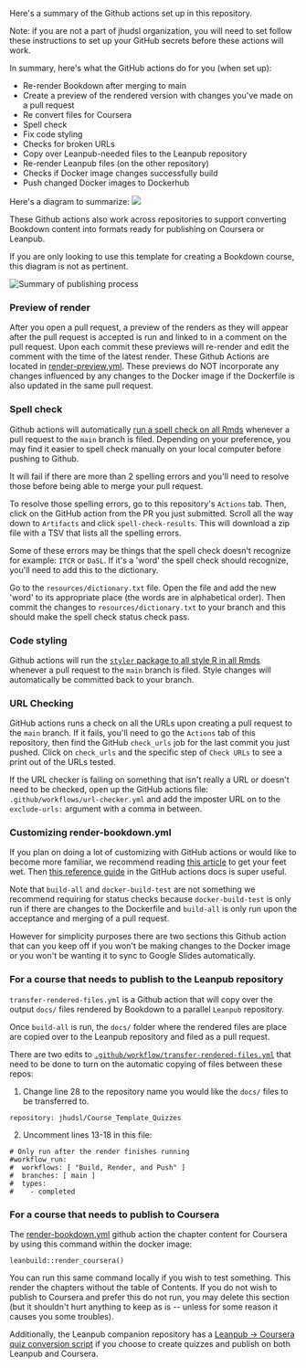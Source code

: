 
Here's a summary of the Github actions set up in this repository.

Note: if you are not a part of jhudsl organization, you will need to set follow these instructions to set up your GitHub secrets before these actions will work.

In summary, here's what the GitHub actions do for you (when set up):

- Re-render Bookdown after merging to main
- Create a preview of the rendered version with changes you've made on a pull request
- Re convert files for Coursera
- Spell check
- Fix code styling
- Checks for broken URLs
- Copy over Leanpub-needed files to the Leanpub repository
- Re-render Leanpub files (on the other repository)
- Checks if Docker image changes successfully build
- Push changed Docker images to Dockerhub

Here's a diagram to summarize:
![](https://docs.google.com/presentation/d/18k_QN7l6zqZQXoiRfKWzcYFXNXJJEo6j4daYGoc3UcU/export/png?id=18k_QN7l6zqZQXoiRfKWzcYFXNXJJEo6j4daYGoc3UcU&pageid=p)

These Github actions also work across repositories to support converting Bookdown content into formats ready for publishing on Coursera or Leanpub.

If you are only looking to use this template for creating a Bookdown course, this diagram is not as pertinent.

![Summary of publishing process](https://docs.google.com/presentation/d/18k_QN7l6zqZQXoiRfKWzcYFXNXJJEo6j4daYGoc3UcU/export/png?id=18k_QN7l6zqZQXoiRfKWzcYFXNXJJEo6j4daYGoc3UcU&pageid=ged277ddb11_3_5)

### Preview of render

After you open a pull request, a preview of the renders as they will appear after the pull request is accepted is run and linked to in a comment on the pull request. Upon each commit these previews will re-render and edit the comment with the time of the latest render. These Github Actions are located in [render-preview.yml](https://github.com/jhudsl/OTTR_Template/tree/main/.github/workflows/render-preview.yml).
These previews do NOT incorporate any changes influenced by any changes to the Docker image if the Dockerfile is also updated in the same pull request.

### Spell check

Github actions will automatically [run a spell check on all Rmds](https://github.com/jhudsl/OTTR_Template/blob/main/.github/workflows/style-and-sp-check.yml) whenever a pull request to the `main` branch is filed.
Depending on your preference, you may find it easier to spell check manually on your local computer before pushing to Github.

It will fail if there are more than 2 spelling errors and you'll need to resolve those before being able to merge your pull request.

To resolve those spelling errors, go to this repository's `Actions` tab.
Then, click on the GitHub action from the PR you just submitted.
Scroll all the way down to `Artifacts` and click `spell-check-results`.
This will download a zip file with a TSV that lists all the spelling errors.

Some of these errors may be things that the spell check doesn't recognize for example: `ITCR` or `DaSL`.
If it's a 'word' the spell check should recognize, you'll need to add this to the dictionary.

Go to the `resources/dictionary.txt` file.
Open the file and add the new 'word' to its appropriate place (the words are in alphabetical order).
Then commit the changes to `resources/dictionary.txt` to your branch and this should make the spell check status check pass.

### Code styling

Github actions will run the [`styler` package to all style R in all Rmds](https://github.com/jhudsl/OTTR_Template/blob/main/.github/workflows/style-and-sp-check.yml) whenever a pull request to the `main` branch is filed.
Style changes will automatically be committed back to your branch.

### URL Checking

GitHub actions runs a check on all the URLs upon creating a pull request to the `main` branch.
If it fails, you'll need to go the `Actions` tab of this repository, then find the GitHub `check_urls` job for the last commit you just pushed.
Click on `check_urls` and the specific step of `Check URLs` to see a print out of the URLs tested.

If the URL checker is failing on something that isn't really a URL or doesn't need to be checked, open up the GitHub actions file: `.github/workflows/url-checker.yml` and add the imposter URL on to the `exclude-urls:` argument with a comma in between.

### Customizing render-bookdown.yml

If you plan on doing a lot of customizing with GitHub actions or would like to become more familiar, we recommend reading [this article](https://itnext.io/getting-started-with-github-actions-fe94167dbc6d) to get your feet wet. Then [this reference guide](https://docs.github.com/en/actions/reference/workflow-syntax-for-github-actions) in the GitHub actions docs is super useful.

Note that `build-all` and `docker-build-test` are not something we recommend requiring for status checks because `docker-build-test` is only run if there are changes to the Dockerfile and `build-all` is only run upon the acceptance and merging of a pull request.

However for simplicity purposes there are two sections this Github action that can you keep off if you won't be making changes to the Docker image or you won't be wanting it to sync to Google Slides automatically.

### For a course that needs to publish to the Leanpub repository

`transfer-rendered-files.yml` is a Github action that will copy over the output `docs/` files rendered by Bookdown to a parallel `Leanpub` repository.

Once `build-all` is run, the `docs/` folder where the rendered files are place are copied over to the Leanpub repository and filed as a pull request.

There are two edits to [`.github/workflow/transfer-rendered-files.yml`](https://github.com/jhudsl/OTTR_Template/blob/main/.github/workflows/transfer-rendered-files.yml) that need to be done to turn on the automatic copying of files between these repos:  

1) Change line 28 to the repository name you would like the `docs/` files to be transferred to.
```
repository: jhudsl/Course_Template_Quizzes
```

2) Uncomment lines 13-18 in this file:
```
# Only run after the render finishes running
#workflow_run:
#  workflows: [ "Build, Render, and Push" ]
#  branches: [ main ]
#  types:
#    - completed
```

### For a course that needs to publish to Coursera

The [render-bookdown.yml](https://github.com/jhudsl/OTTR_Template/blob/main/.github/workflows/render-bookdown.yml) github action the chapter content for Coursera by using this command within the docker image:
```
leanbuild::render_coursera()
```
You can run this same command locally if you wish to test something.
This render the chapters without the table of Contents.
If you do not wish to publish to Coursera and prefer this do not run, you may delete this section (but it shouldn't hurt anything to keep as is -- unless for some reason it causes you some troubles).

Additionally, the Leanpub companion repository has a [Leanpub -> Coursera quiz conversion script](https://github.com/jhudsl/OTTR_Quizzes/blob/main/scripts/coursera_quiz_conversion.R) if you choose to create quizzes and publish on both Leanpub and Coursera.
